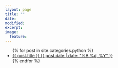 ```yaml
---
layout: page
title: ""
date: 
modified:
excerpt:
image:
  feature:
---
```


<ul class="post-list">
{% for post in site.categories.python %} 
  <li><article><a href="{{ site.url }}{{ post.url }}">{{ post.title }} <span class="entry-date"><time datetime="{{ post.date | date_to_xmlschema }}">{{ post.date | date: "%B %d, %Y" }}</time></span></a></article></li>
{% endfor %}
</ul>

